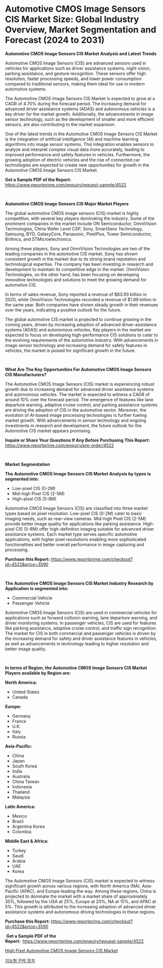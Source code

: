 <p><h1>Automotive CMOS Image Sensors CIS Market Size: Global Industry Overview, Market Segmentation and Forecast (2024 to 2031)</h1></p><p><strong>Automotive CMOS Image Sensors CIS Market Analysis and Latest Trends</strong></p>
<p><p>Automotive CMOS Image Sensors (CIS) are advanced sensors used in vehicles for applications such as driver assistance systems, night vision, parking assistance, and gesture recognition. These sensors offer high resolution, faster processing speeds, and lower power consumption compared to traditional sensors, making them ideal for use in modern automotive systems.</p><p>The Automotive CMOS Image Sensors CIS Market is expected to grow at a CAGR of 4.70% during the forecast period. The increasing demand for advanced driver assistance systems (ADAS) and autonomous vehicles is a key driver for the market growth. Additionally, the advancements in image sensor technology, such as the development of smaller and more efficient sensors, are also contributing to the market expansion.</p><p>One of the latest trends in the Automotive CMOS Image Sensors CIS Market is the integration of artificial intelligence (AI) and machine learning algorithms into image sensor systems. This integration enables sensors to analyze and interpret complex visual data more accurately, leading to improved performance and safety features in vehicles. Furthermore, the growing adoption of electric vehicles and the rise of connected car technologies are expected to create new opportunities for growth in the Automotive CMOS Image Sensors CIS Market.</p></p>
<p><strong>Get a Sample PDF of the Report:&nbsp;</strong> <a href="https://www.reportprime.com/enquiry/request-sample/4522">https://www.reportprime.com/enquiry/request-sample/4522</a></p>
<p>&nbsp;</p>
<p><strong>Automotive CMOS Image Sensors CIS Major Market Players</strong></p>
<p><p>The global automotive CMOS image sensors (CIS) market is highly competitive, with several key players dominating the industry. Some of the prominent companies in the market include ON Semiconductor, OmniVision Technologies, China Wafer Level CSP, Sony, SmartSens Technology, Samsung, BYD, GalaxyCore, Panasonic, PixelPlus, Tower Semiconductor, Brillnics, and STMicroelectronics.</p><p>Among these players, Sony and OmniVision Technologies are two of the leading companies in the automotive CIS market. Sony has shown consistent growth in the market due to its strong brand reputation and technological expertise. The company has been investing in research and development to maintain its competitive edge in the market. OmniVision Technologies, on the other hand, has been focusing on developing innovative technologies and solutions to meet the growing demand for automotive CIS.</p><p>In terms of sales revenue, Sony reported a revenue of $83.93 billion in 2020, while OmniVision Technologies recorded a revenue of $1.89 billion in the same year. Both companies have shown steady growth in their revenues over the years, indicating a positive outlook for the future.</p><p>The global automotive CIS market is projected to continue growing in the coming years, driven by increasing adoption of advanced driver-assistance systems (ADAS) and autonomous vehicles. Key players in the market are expected to focus on developing high-performance CIS solutions to cater to the evolving requirements of the automotive industry. With advancements in image sensor technology and increasing demand for safety features in vehicles, the market is poised for significant growth in the future.</p></p>
<p>&nbsp;</p>
<p><strong>What Are The Key Opportunities For Automotive CMOS Image Sensors CIS Manufacturers?</strong></p>
<p><p>The Automotive CMOS Image Sensors (CIS) market is experiencing robust growth due to increasing demand for advanced driver assistance systems and autonomous vehicles. The market is expected to witness a CAGR of around 10% over the forecast period. The emergence of features like lane departure warning, adaptive cruise control, and parking assistance systems are driving the adoption of CIS in the automotive sector. Moreover, the evolution of AI-based image processing technologies is further fueling market growth. With advancements in sensor technology and ongoing investments in research and development, the future outlook for the Automotive CIS market appears promising.</p></p>
<p><strong>Inquire or Share Your Questions If Any Before Purchasing This Report:</strong> <a href="https://www.reportprime.com/enquiry/pre-order/4522">https://www.reportprime.com/enquiry/pre-order/4522</a></p>
<p>&nbsp;</p>
<p><strong>Market Segmentation</strong></p>
<p><strong>The Automotive CMOS Image Sensors CIS Market Analysis by types is segmented into:</strong></p>
<p><ul><li>Low-pixel CIS (0-2M)</li><li>Mid-high Pixel CIS (2-5M)</li><li>High-pixel CIS (5-8M)</li></ul></p>
<p><p>Automotive CMOS Image Sensors (CIS) are classified into three market types based on pixel resolution. Low-pixel CIS (0-2M) cater to basic imaging needs, such as rear-view cameras. Mid-high Pixel CIS (2-5M) provide better image quality for applications like parking assistance. High-pixel CIS (5-8M) offer high-definition imaging suitable for advanced driver assistance systems. Each market type serves specific automotive applications, with higher pixel resolutions enabling more sophisticated functionalities and better overall performance in image capturing and processing.</p></p>
<p><strong>Purchase this Report:&nbsp;</strong><a href="https://www.reportprime.com/checkout?id=4522&price=3590">https://www.reportprime.com/checkout?id=4522&price=3590</a></p>
<p>&nbsp;</p>
<p><strong>The Automotive CMOS Image Sensors CIS Market Industry Research by Application is segmented into:</strong></p>
<p><ul><li>Commercial Vehicle</li><li>Passenger Vehicle</li></ul></p>
<p><p>Automotive CMOS Image Sensors (CIS) are used in commercial vehicles for applications such as forward collision warning, lane departure warning, and driver monitoring systems. In passenger vehicles, CIS are used for features like parking assistance, adaptive cruise control, and traffic sign recognition. The market for CIS in both commercial and passenger vehicles is driven by the increasing demand for safety and driver assistance features in vehicles, as well as advancements in technology leading to higher resolution and better image quality.</p></p>
<p>&nbsp;</p>
<p><strong>In terms of Region, the Automotive CMOS Image Sensors CIS Market Players available by Region are:</strong></p>
<p>
    <p> <strong> North America: </strong>
        <ul>
            <li>United States</li>
            <li>Canada</li>
        </ul>
        </p> 
    <p> <strong> Europe: </strong>
        <ul>
            <li>Germany</li>
            <li>France</li>
            <li>U.K.</li>
            <li>Italy</li>
            <li>Russia</li>
        </ul>
        </p> 
    <p> <strong> Asia-Pacific: </strong>
        <ul>
            <li>China</li>
            <li>Japan</li>
            <li>South Korea</li>
            <li>India</li>
            <li>Australia</li>
            <li>China Taiwan</li>
            <li>Indonesia</li>
            <li>Thailand</li>
            <li>Malaysia</li>
        </ul>
        </p> 
    <p> <strong> Latin America: </strong>
        <ul>
            <li>Mexico</li>
            <li>Brazil</li>
            <li>Argentina Korea</li>
            <li>Colombia</li>
        </ul>
        </p> 
    <p> <strong> Middle East & Africa: </strong>
        <ul>
            <li>Turkey</li>
            <li>Saudi</li>
            <li>Arabia</li>
            <li>UAE</li>
            <li>Korea</li>
        </ul>
    </p>
    </p>
<p><p>The Automotive CMOS Image Sensors (CIS) market is expected to witness significant growth across various regions, with North America (NA), Asia-Pacific (APAC), and Europe leading the way. Among these regions, China is projected to dominate the market with a market share of approximately 35%, followed by the USA at 25%, Europe at 20%, NA at 15%, and APAC at 5%. This growth is attributed to the increasing adoption of advanced driver assistance systems and autonomous driving technologies in these regions.</p></p>
<p><strong>Purchase this Report: </strong><a href="https://www.reportprime.com/checkout?id=4522&price=3590">https://www.reportprime.com/checkout?id=4522&price=3590</a></p>
<p>&nbsp;<strong>Get a Sample PDF of the Report:&nbsp;&nbsp;</strong><a href="https://www.reportprime.com/enquiry/request-sample/4522">https://www.reportprime.com/enquiry/request-sample/4522</a></p>
<p><strong></strong></p>
<p><p><a href="https://github.com/mabutironaldo/Market-Research-Report-List-4/blob/main/high-pixel-automotive-cmos-image-sensors-cis-market.md">High Pixel Automotive CMOS Image Sensors CIS Market</a></p><p><a href="https://github.com/hxzi07639916/Market-Research-Report-List-1/blob/main/657543714113.md">지능형 전력 장치</a></p></p>